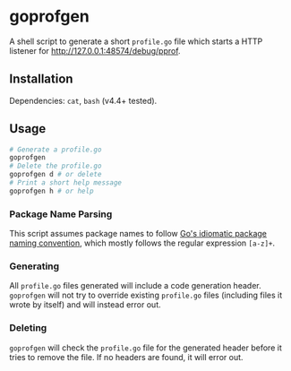 # goprofgen

A shell script to generate a short `profile.go` file which starts a HTTP
listener for http://127.0.0.1:48574/debug/pprof.

## Installation

Dependencies: `cat`, `bash` (v4.4+ tested).

## Usage

```sh
# Generate a profile.go
goprofgen
# Delete the profile.go
goprofgen d # or delete
# Print a short help message
goprofgen h # or help
```

### Package Name Parsing

This script assumes package names to follow [Go's idiomatic package naming
convention][package-names], which mostly follows the regular expression
`[a-z]+`.

[package-names]: https://blog.golang.org/package-names

### Generating

All `profile.go` files generated will include a code generation header.
`goprofgen` will not try to override existing `profile.go` files (including
files it wrote by itself) and will instead error out.

### Deleting

`goprofgen` will check the `profile.go` file for the generated header before it
tries to remove the file. If no headers are found, it will error out.

